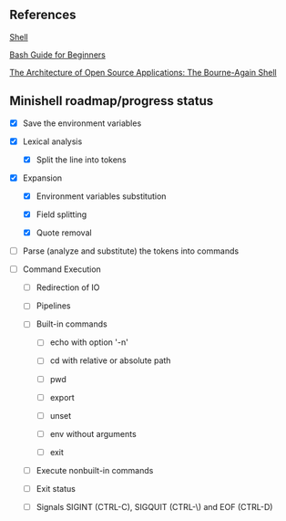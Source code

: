 ## References

[Shell](https://pubs.opengroup.org/onlinepubs/9699919799/idx/shell.html)

[Bash Guide for Beginners](https://tldp.org/LDP/Bash-Beginners-Guide/html/index.html)

[The Architecture of Open Source Applications: The Bourne-Again Shell](https://www.aosabook.org/en/bash.html)

## Minishell roadmap/progress status

- [x] Save the environment variables

- [x] Lexical analysis
  
  - [x] Split the line into tokens

- [x] Expansion
  
  - [x] Environment variables substitution
  
  - [x] Field splitting
  
  - [x] Quote removal

- [ ] Parse (analyze and substitute) the tokens into commands

- [ ] Command Execution
  
  - [ ] Redirection of IO
  
  - [ ] Pipelines
  
  - [ ] Built-in commands
    
    - [ ] echo with option '-n'
    
    - [ ] cd with relative or absolute path
    
    - [ ] pwd
    
    - [ ] export
    
    - [ ] unset
    
    - [ ] env without arguments
    
    - [ ] exit
  
  - [ ] Execute nonbuilt-in commands
  
  - [ ] Exit status
  
  - [ ] Signals SIGINT (CTRL-C), SIGQUIT \(CTRL-\\\) and EOF \(CTRL-D\)
  
    

